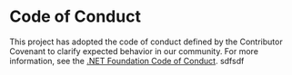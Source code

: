 # Code of Conduct

This project has adopted the code of conduct defined by the Contributor Covenant
to clarify expected behavior in our community.
For more information, see the [.NET Foundation Code of Conduct](https://dotnetfoundation.org/code-of-conduct).
sdfsdf
